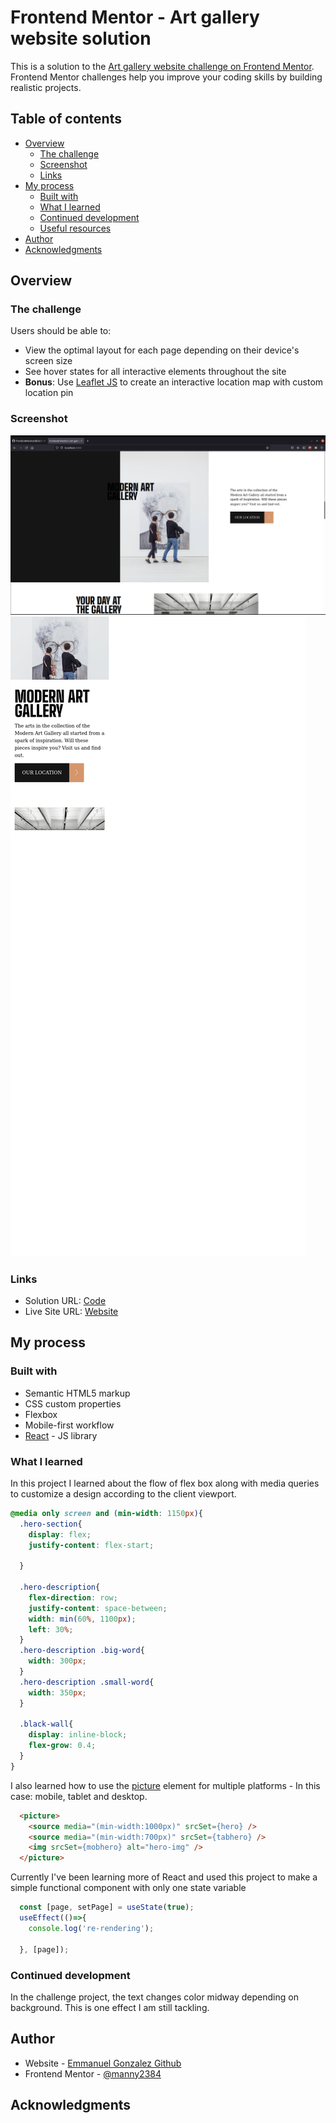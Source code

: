 # Frontend Mentor - Art gallery website solution

This is a solution to the [Art gallery website challenge on Frontend Mentor](https://www.frontendmentor.io/challenges/art-gallery-website-yVdrZlxyA). Frontend Mentor challenges help you improve your coding skills by building realistic projects. 

## Table of contents

- [Overview](#overview)
  - [The challenge](#the-challenge)
  - [Screenshot](#screenshot)
  - [Links](#links)
- [My process](#my-process)
  - [Built with](#built-with)
  - [What I learned](#what-i-learned)
  - [Continued development](#continued-development)
  - [Useful resources](#useful-resources)
- [Author](#author)
- [Acknowledgments](#acknowledgments)


## Overview

### The challenge

Users should be able to:

- View the optimal layout for each page depending on their device's screen size
- See hover states for all interactive elements throughout the site
- **Bonus**: Use [Leaflet JS](https://leafletjs.com/) to create an interactive location map with custom location pin

### Screenshot

![](./desktop.png)
![](./mobile.png)


### Links

- Solution URL: [Code](https://github.com/manny2384/FrontEndMentor/tree/main/gallery/src)
- Live Site URL: [Website](https://zealous-wright-cb2f9c.netlify.app/)

## My process

### Built with

- Semantic HTML5 markup
- CSS custom properties
- Flexbox
- Mobile-first workflow
- [React](https://reactjs.org/) - JS library


### What I learned

In this project I learned about the flow of flex box along with media queries to customize a design according to the client viewport. 
```css
@media only screen and (min-width: 1150px){
  .hero-section{
    display: flex;
    justify-content: flex-start;

  }
  
  .hero-description{
    flex-direction: row;
    justify-content: space-between;
    width: min(60%, 1100px);
    left: 30%;
  }
  .hero-description .big-word{
    width: 300px;
  }
  .hero-description .small-word{
    width: 350px;
  }

  .black-wall{
    display: inline-block;
    flex-grow: 0.4;
  }
}
```

I also learned how to use the [picture](https://developer.mozilla.org/en-US/docs/Web/HTML/Element/picture) element for multiple platforms - In this case: mobile, tablet and desktop.

```html
  <picture>
    <source media="(min-width:1000px)" srcSet={hero} />
    <source media="(min-width:700px)" srcSet={tabhero} />  
    <img srcSet={mobhero} alt="hero-img" />
  </picture> 
```

Currently I've been learning more of React and used this project to make a simple functional component with only one state variable
```js
  const [page, setPage] = useState(true);
  useEffect(()=>{
    console.log('re-rendering');

  }, [page]);
```

### Continued development

In the challenge project, the text changes color midway depending on background. This is one effect I am still tackling. 


## Author

- Website - [Emmanuel Gonzalez Github](https://github.com/manny2384)
- Frontend Mentor - [@manny2384](https://www.frontendmentor.io/profile/many2384)

## Acknowledgments
